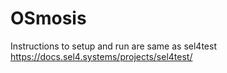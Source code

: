 # OSmosis
Instructions to setup and run are same as sel4test https://docs.sel4.systems/projects/sel4test/
